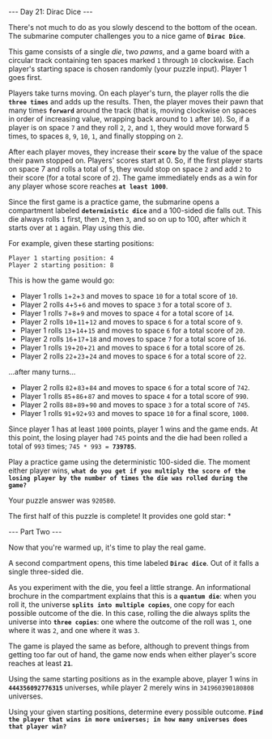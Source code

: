 --- Day 21: Dirac Dice ---

There's not much to do as you slowly descend to the bottom of the ocean. The submarine computer challenges you to a nice game of **`Dirac Dice`**.

This game consists of a single _die_, two _pawns_, and a game board with a circular track containing ten spaces marked `1` through `10` clockwise. Each player's starting space is chosen randomly (your puzzle input). Player 1 goes first.

Players take turns moving. On each player's turn, the player rolls the die **`three times`** and adds up the results. Then, the player moves their pawn that many times **`forward`** around the track (that is, moving clockwise on spaces in order of increasing value, wrapping back around to `1` after `10`). So, if a player is on space `7` and they roll `2`, `2`, and `1`, they would move forward 5 times, to spaces `8`, `9`, `10`, `1`, and finally stopping on `2`.

After each player moves, they increase their **`score`** by the value of the space their pawn stopped on. Players' scores start at 0. So, if the first player starts on space 7 and rolls a total of `5`, they would stop on space `2` and add `2` to their score (for a total score of `2`). The game immediately ends as a win for any player whose score reaches **`at least 1000`**.

Since the first game is a practice game, the submarine opens a compartment labeled **`deterministic dice`** and a 100-sided die falls out. This die always rolls `1` first, then `2`, then `3`, and so on up to 100, after which it starts over at `1` again. Play using this die.

For example, given these starting positions:

```
Player 1 starting position: 4
Player 2 starting position: 8
```

This is how the game would go:

- Player 1 rolls `1`+`2`+`3` and moves to space `10` for a total score of `10`.
- Player 2 rolls `4`+`5`+`6` and moves to space `3` for a total score of `3`.
- Player 1 rolls `7`+`8`+`9` and moves to space `4` for a total score of `14`.
- Player 2 rolls `10`+`11`+`12` and moves to space `6` for a total score of `9`.
- Player 1 rolls `13`+`14`+`15` and moves to space `6` for a total score of `20`.
- Player 2 rolls `16`+`17`+`18` and moves to space `7` for a total score of `16`.
- Player 1 rolls `19`+`20`+`21` and moves to space `6` for a total score of `26`.
- Player 2 rolls `22`+`23`+`24` and moves to space `6` for a total score of `22`.

...after many turns...

- Player 2 rolls `82`+`83`+`84` and moves to space `6` for a total score of `742`.
- Player 1 rolls `85`+`86`+`87` and moves to space `4` for a total score of `990`.
- Player 2 rolls `88`+`89`+`90` and moves to space `3` for a total score of `745`.
- Player 1 rolls `91`+`92`+`93` and moves to space `10` for a final score, `1000`.

Since player 1 has at least `1000` points, player 1 wins and the game ends. At this point, the losing player had `745` points and the die had been rolled a total of `993` times; `745 * 993 = `**`739785`**.

Play a practice game using the deterministic 100-sided die. The moment either player wins, **`what do you get if you multiply the score of the losing player by the number of times the die was rolled during the game?`**

Your puzzle answer was `920580`.

The first half of this puzzle is complete! It provides one gold star: \*

--- Part Two ---

Now that you're warmed up, it's time to play the real game.

A second compartment opens, this time labeled **`Dirac dice`**. Out of it falls a single three-sided die.

As you experiment with the die, you feel a little strange. An informational brochure in the compartment explains that this is a **`quantum die`**: when you roll it, the universe **`splits into multiple copies`**, one copy for each possible outcome of the die. In this case, rolling the die always splits the universe into **`three copies`**: one where the outcome of the roll was `1`, one where it was `2`, and one where it was `3`.

The game is played the same as before, although to prevent things from getting too far out of hand, the game now ends when either player's score reaches at least **`21`**.

Using the same starting positions as in the example above, player 1 wins in **`444356092776315`** universes, while player 2 merely wins in `341960390180808` universes.

Using your given starting positions, determine every possible outcome. **`Find the player that wins in more universes; in how many universes does that player win?`**
